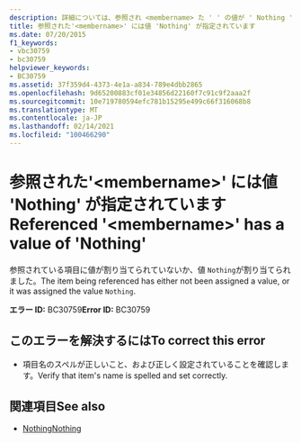 ```yaml
---
description: 詳細については、参照され <membername> た ' ' の値が ' Nothing ' であることを確認してください。
title: 参照された'<membername>' には値 'Nothing' が指定されています
ms.date: 07/20/2015
f1_keywords:
- vbc30759
- bc30759
helpviewer_keywords:
- BC30759
ms.assetid: 37f359d4-4373-4e1a-a834-789e4dbb2865
ms.openlocfilehash: 9d65200883cf01e34856d22160f7c91c9f2aaa2f
ms.sourcegitcommit: 10e719780594efc781b15295e499c66f316068b8
ms.translationtype: MT
ms.contentlocale: ja-JP
ms.lasthandoff: 02/14/2021
ms.locfileid: "100466290"
---
```

# <a name="referenced-membername-has-a-value-of-nothing"></a><span data-ttu-id="2616a-103">参照された'\<membername>' には値 'Nothing' が指定されています</span><span class="sxs-lookup"><span data-stu-id="2616a-103">Referenced '\<membername>' has a value of 'Nothing'</span></span>

<span data-ttu-id="2616a-104">参照されている項目に値が割り当てられていないか、値 `Nothing`が割り当てられました。</span><span class="sxs-lookup"><span data-stu-id="2616a-104">The item being referenced has either not been assigned a value, or it was assigned the value `Nothing`.</span></span>  
  
 <span data-ttu-id="2616a-105">**エラー ID:** BC30759</span><span class="sxs-lookup"><span data-stu-id="2616a-105">**Error ID:** BC30759</span></span>  
  
## <a name="to-correct-this-error"></a><span data-ttu-id="2616a-106">このエラーを解決するには</span><span class="sxs-lookup"><span data-stu-id="2616a-106">To correct this error</span></span>  
  
- <span data-ttu-id="2616a-107">項目名のスペルが正しいこと、および正しく設定されていることを確認します。</span><span class="sxs-lookup"><span data-stu-id="2616a-107">Verify that item's name is spelled and set correctly.</span></span>  
  
## <a name="see-also"></a><span data-ttu-id="2616a-108">関連項目</span><span class="sxs-lookup"><span data-stu-id="2616a-108">See also</span></span>

- [<span data-ttu-id="2616a-109">Nothing</span><span class="sxs-lookup"><span data-stu-id="2616a-109">Nothing</span></span>](../language-reference/nothing.md)
